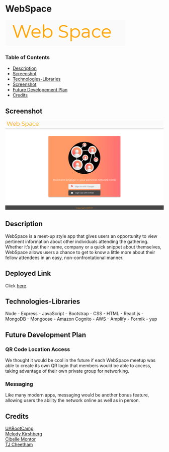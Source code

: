 # WebSpace
![Webspace](/img/webSpace.png)

### Table of Contents 
* [Description](#description) 
* [Screenshot](#screenshot)
* [Technologies-Libraries](#technologies-libraries) 
* [Screenshot](#screenshot)
* [Future Developement Plan](#future-development-plan)
* [Credits](#credits) 

## Screenshot
![WebSpace](/img/screenshotWeb.png)

## Description
WebSpace is a meet-up style app that gives users an opportunity to view pertinent information about other individuals attending the gathering. Whether it’s just their name, company or a quick snippet about themselves, WebSpace allows users a chance to get to know a little more about their fellow attendees in an easy, non-confrontational manner.

## Deployed Link
Click [here](https://thewebspace.herokuapp.com/).

## Technologies-Libraries
Node - Express - JavaScript - Bootstrap - CSS - HTML - React.js - MongoDB - Mongoose - Amazon Cognito - AWS - Amplify - Formik - yup

## Future Development Plan
### QR Code Location Access
We thought it would be cool in the future if each WebSpace meetup was able to create its own QR login that members would be able to access, taking advantage of their own private group for networking.

### Messaging
Like many modern apps, messaging would be another bonus feature, allowing users the ability the network online as well as in person.

## Credits
[UABootCamp](https://bootcamp.ce.arizona.edu/coding/)  
[Melody Kirshberg](https://github.com/verlitas)  
[Cibelle Montor](https://github.com/cibellem)  
[TJ Cheetham](https://github.com/Tjcheetham)  
